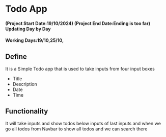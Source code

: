 # Todo App 
#### (Project Start Date:19/10/2024)  (Project End Date:Ending is too far) Updating Day by Day
#### Working Days:19/10,25/10,

## Define
It is a Simple Todo app that is used to take inputs from four input boxes 
- Title
- Description
- Date
- Time

## Functionality 
It will take inputs and show todos below inputs of last inputs 
and when we go all todos from Navbar to show all todos and we can search there 

